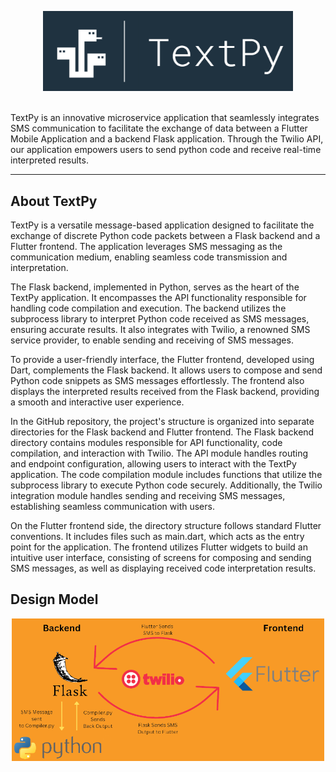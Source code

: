 <p align="center">
  <img src="TextPyLogo.png" width="400">
</p>

<br>
TextPy is an innovative microservice application that seamlessly integrates SMS communication to facilitate the exchange of data between a Flutter Mobile Application and a backend Flask application. Through the Twilio API, our application empowers users to send python code and receive real-time interpreted results. 
<br>

---

## About TextPy

TextPy is a versatile message-based application designed to facilitate the exchange of discrete Python code packets between a Flask backend and a Flutter frontend. The application leverages SMS messaging as the communication medium, enabling seamless code transmission and interpretation.

The Flask backend, implemented in Python, serves as the heart of the TextPy application. It encompasses the API functionality responsible for handling code compilation and execution. The backend utilizes the subprocess library to interpret Python code received as SMS messages, ensuring accurate results. It also integrates with Twilio, a renowned SMS service provider, to enable sending and receiving of SMS messages.

To provide a user-friendly interface, the Flutter frontend, developed using Dart, complements the Flask backend. It allows users to compose and send Python code snippets as SMS messages effortlessly. The frontend also displays the interpreted results received from the Flask backend, providing a smooth and interactive user experience.

In the GitHub repository, the project's structure is organized into separate directories for the Flask backend and Flutter frontend. The Flask backend directory contains modules responsible for API functionality, code compilation, and interaction with Twilio. The API module handles routing and endpoint configuration, allowing users to interact with the TextPy application. The code compilation module includes functions that utilize the subprocess library to execute Python code securely. Additionally, the Twilio integration module handles sending and receiving SMS messages, establishing seamless communication with users.

On the Flutter frontend side, the directory structure follows standard Flutter conventions. It includes files such as main.dart, which acts as the entry point for the application. The frontend utilizes Flutter widgets to build an intuitive user interface, consisting of screens for composing and sending SMS messages, as well as displaying received code interpretation results.

## Design Model

<p align="center">
  <img src="DesignModel.png" width="500">
</p>
